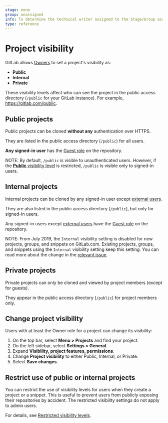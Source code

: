 ```yaml
---
stage: none
group: unassigned
info: To determine the technical writer assigned to the Stage/Group associated with this page, see https://about.gitlab.com/handbook/engineering/ux/technical-writing/#assignments
type: reference
---
```


# Project visibility

GitLab allows [Owners](../user/permissions.md) to set a project's visibility as:

- **Public**
- **Internal**
- **Private**

These visibility levels affect who can see the project in the public access directory (`/public`
for your GitLab instance). For example, <https://gitlab.com/public>.

## Public projects

Public projects can be cloned **without any** authentication over HTTPS.

They are listed in the public access directory (`/public`) for all users.

**Any signed-in user** has the [Guest role](../user/permissions.md) on the repository.

NOTE:
By default, `/public` is visible to unauthenticated users. However, if the
[**Public** visibility level](../user/admin_area/settings/visibility_and_access_controls.md#restricted-visibility-levels)
is restricted, `/public` is visible only to signed-in users.

## Internal projects

Internal projects can be cloned by any signed-in user except
[external users](../user/permissions.md#external-users).

They are also listed in the public access directory (`/public`), but only for signed-in users.

Any signed-in users except [external users](../user/permissions.md#external-users) have the
[Guest role](../user/permissions.md) on the repository.

NOTE:
From July 2019, the `Internal` visibility setting is disabled for new projects, groups,
and snippets on GitLab.com. Existing projects, groups, and snippets using the `Internal`
visibility setting keep this setting. You can read more about the change in the
[relevant issue](https://gitlab.com/gitlab-org/gitlab/-/issues/12388).

## Private projects

Private projects can only be cloned and viewed by project members (except for guests).

They appear in the public access directory (`/public`) for project members only.

## Change project visibility

Users with at least the Owner role for a project can change its visibility:

1. On the top bar, select **Menu > Projects** and find your project.
1. On the left sidebar, select **Settings > General**.
1. Expand **Visibility, project features, permissions**.
1. Change **Project visibility** to either Public, Internal, or Private.
1. Select **Save changes**.

## Restrict use of public or internal projects

You can restrict the use of visibility levels for users when they create a project or a snippet.
This is useful to prevent users from publicly exposing their repositories by accident. The
restricted visibility settings do not apply to admin users.

For details, see [Restricted visibility levels](../user/admin_area/settings/visibility_and_access_controls.md#restricted-visibility-levels).

<!-- ## Troubleshooting

Include any troubleshooting steps that you can foresee. If you know beforehand what issues
one might have when setting this up, or when something is changed, or on upgrading, it's
important to describe those, too. Think of things that may go wrong and include them here.
This is important to minimize requests for support, and to avoid doc comments with
questions that you know someone might ask.

Each scenario can be a third-level heading, e.g. `### Getting error message X`.
If you have none to add when creating a doc, leave this section in place
but commented out to help encourage others to add to it in the future. -->
